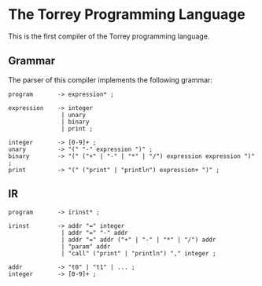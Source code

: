 # The Torrey Programming Language

This is the first compiler of the Torrey programming language.

## Grammar

The parser of this compiler implements the following grammar:

```
program       -> expression* ;

expression    -> integer
               | unary
               | binary
               | print ;

integer       -> [0-9]+ ;
unary         -> "(" "-" expression ")" ;
binary        -> "(" ("+" | "-" | "*" | "/") expression expression ")" ;
print         -> "(" ("print" | "println") expression+ ")" ;
```

## IR

```
program       -> irinst* ;

irinst        -> addr "=" integer
               | addr "=" "-" addr
               | addr "=" addr ("+" | "-" | "*" | "/") addr
               | "param" addr
               | "call" ("print" | "println") "," integer ;

addr          -> "t0" | "t1" | ... ; 
integer       -> [0-9]+ ;
```